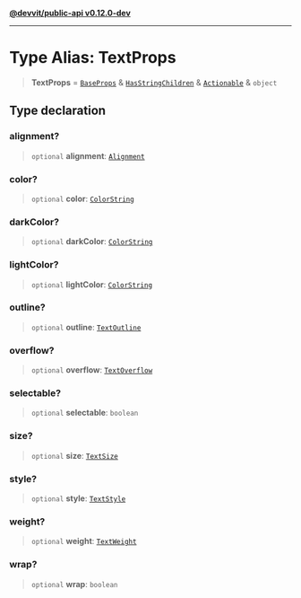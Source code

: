 [**@devvit/public-api v0.12.0-dev**](../../../../../../README.md)

---

# Type Alias: TextProps

> **TextProps** = [`BaseProps`](BaseProps.md) & [`HasStringChildren`](HasStringChildren.md) & [`Actionable`](Actionable.md) & `object`

## Type declaration

### alignment?

> `optional` **alignment**: [`Alignment`](Alignment.md)

### color?

> `optional` **color**: [`ColorString`](ColorString.md)

### darkColor?

> `optional` **darkColor**: [`ColorString`](ColorString.md)

### lightColor?

> `optional` **lightColor**: [`ColorString`](ColorString.md)

### outline?

> `optional` **outline**: [`TextOutline`](TextOutline.md)

### overflow?

> `optional` **overflow**: [`TextOverflow`](TextOverflow.md)

### selectable?

> `optional` **selectable**: `boolean`

### size?

> `optional` **size**: [`TextSize`](TextSize.md)

### style?

> `optional` **style**: [`TextStyle`](TextStyle.md)

### weight?

> `optional` **weight**: [`TextWeight`](TextWeight.md)

### wrap?

> `optional` **wrap**: `boolean`
